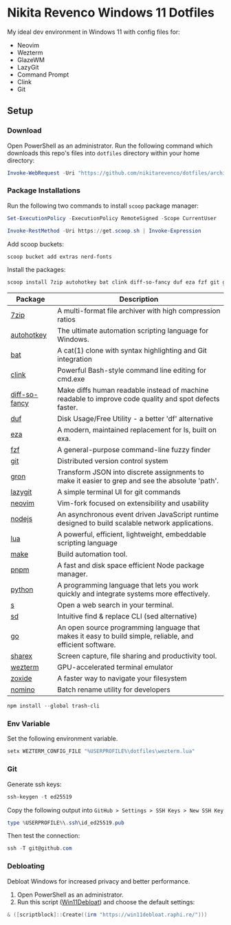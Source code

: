 # Nikita Revenco Windows 11 Dotfiles

My ideal dev environment in Windows 11 with config files for:

- Neovim
- Wezterm
- GlazeWM
- LazyGit
- Command Prompt
- Clink
- Git

## Setup

### Download

Open PowerShell as an administrator.
Run the following command which downloads this repo's files into `dotfiles` directory within your home directory:

```powershell
Invoke-WebRequest -Uri "https://github.com/nikitarevenco/dotfiles/archive/refs/heads/main.zip" -OutFile "$env:USERPROFILE\dotfiles.zip"; Expand-Archive -Path "$env:USERPROFILE\dotfiles.zip" -DestinationPath "$env:USERPROFILE\dotfiles" -Force; Move-Item -Path "$env:USERPROFILE\dotfiles\dotfiles-main\*" -Destination "$env:USERPROFILE\dotfiles" -Force; Remove-Item "$env:USERPROFILE\dotfiles\dotfiles-main" -Recurse; Remove-Item "$env:USERPROFILE\dotfiles.zip"
```

### Package Installations

Run the following two commands to install `scoop` package manager:

```powershell
Set-ExecutionPolicy -ExecutionPolicy RemoteSigned -Scope CurrentUser
```

```powershell
Invoke-RestMethod -Uri https://get.scoop.sh | Invoke-Expression
```

Add scoop buckets:

```powershell
scoop bucket add extras nerd-fonts
```

Install the packages:

```powershell
scoop install 7zip autohotkey bat clink diff-so-fancy duf eza fzf git gron lazygit neovim nodejs lua make pnpm python s sd go sharex wezterm zoxide nomino
```

| Package                                                    | Description                                                                                               |
| ---------------------------------------------------------- | --------------------------------------------------------------------------------------------------------- |
| [7zip](https://www.7-zip.org/)                             | A multi-format file archiver with high compression ratios                                                 |
| [autohotkey](https://www.autohotkey.com/)                  | The ultimate automation scripting language for Windows.                                                   |
| [bat](https://github.com/sharkdp/bat)                      | A cat(1) clone with syntax highlighting and Git integration                                               |
| [clink](https://chrisant996.github.io/clink/)              | Powerful Bash-style command line editing for cmd.exe                                                      |
| [diff-so-fancy](https://github.com/so-fancy/diff-so-fancy) | Make diffs human readable instead of machine readable to improve code quality and spot defects faster.    |
| [duf](https://github.com/muesli/duf)                       | Disk Usage/Free Utility - a better 'df' alternative                                                       |
| [eza](https://github.com/eza-community/eza)                | A modern, maintained replacement for ls, built on exa.                                                    |
| [fzf](https://github.com/junegunn/fzf)                     | A general-purpose command-line fuzzy finder                                                               |
| [git](https://gitforwindows.org)                           | Distributed version control system                                                                        |
| [gron](https://github.com/tomnomnom/gron)                  | Transform JSON into discrete assignments to make it easier to grep and see the absolute 'path'.           |
| [lazygit](https://github.com/jesseduffield/lazygit)        | A simple terminal UI for git commands                                                                     |
| [neovim](https://neovim.io/)                               | Vim-fork focused on extensibility and usability                                                           |
| [nodejs](https://nodejs.org)                               | An asynchronous event driven JavaScript runtime designed to build scalable network applications.          |
| [lua](https://www.lua.org)                                 | A powerful, efficient, lightweight, embeddable scripting language                                         |
| [make](https://www.gnu.org/software/make/)                 | Build automation tool.                                                                                    |
| [pnpm](https://pnpm.io/)                                   | A fast and disk space efficient Node package manager.                                                     |
| [python](https://www.python.org/)                          | A programming language that lets you work quickly and integrate systems more effectively.                 |
| [s](https://github.com/zquestz/s)                          | Open a web search in your terminal.                                                                       |
| [sd](https://github.com/chmln/sd)                          | Intuitive find & replace CLI (sed alternative)                                                            |
| [go](https://golang.org)                                   | An open source programming language that makes it easy to build simple, reliable, and efficient software. |
| [sharex](https://getsharex.com/)                           | Screen capture, file sharing and productivity tool.                                                       |
| [wezterm](https://github.com/wez/wezterm)                  | GPU-accelerated terminal emulator                                                                         |
| [zoxide](https://github.com/ajeetdsouza/zoxide)            | A faster way to navigate your filesystem                                                                  |
| [nomino](https://github.com/yaa110/nomino)                 | Batch rename utility for developers                                                                       |

```powershell
npm install --global trash-cli
```

### Env Variable

Set the following environment variable.

```powershell
setx WEZTERM_CONFIG_FILE "%USERPROFILE%\dotfiles\wezterm.lua"
```

### Git

Generate ssh keys:

```powershell
ssh-keygen -t ed25519
```

Copy the following output into `GitHub > Settings > SSH Keys > New SSH Key`

```powershell
type %USERPROFILE%\.ssh\id_ed25519.pub
```

Then test the connection:

```powershell
ssh -T git@github.com
```

### Debloating

Debloat Windows for increased privacy and better performance.

1. Open PowerShell as an administrator.
1. Run this script ([Win11Debloat](https://github.com/Raphire/Win11Debloat)) and choose the default settings:

```powershell
& ([scriptblock]::Create((irm "https://win11debloat.raphi.re/")))
```
